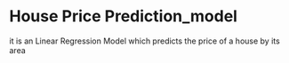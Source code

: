 # House Price Prediction_model
 it is an Linear Regression Model which predicts the price of a house by its area

